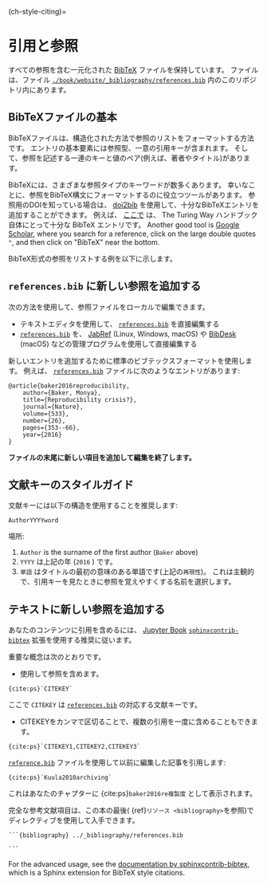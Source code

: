 (ch-style-citing)=
# 引用と参照

すべての参照を含む一元化された [BibTeX](http://www.bibtex.org/) ファイルを保持しています。 ファイルは、ファイル [`./book/website/_bibliography/references.bib`][turingbib] 内のこのリポジトリ内にあります。

## BibTeXファイルの基本

BibTeXファイルは、構造化された方法で参照のリストをフォーマットする方法です。 エントリの基本要素には参照型、一意の引用キーが含まれます。 そして、参照を記述する一連のキーと値のペア(例えば、著者やタイトル)があります。

BibTeXには、さまざまな参照タイプのキーワードが数多くあります。 幸いなことに、参照をBibTeX構文にフォーマットするのに役立つツールがあります。 参照用のDOIを知っている場合は、 [doi2bib](https://doi2bib.org/) を使用して、十分なBibTeXエントリを追加することができます。 例えば、 [ここで](https://doi2bib.org/bib/https://doi.org/10.5281/zenodo.3233853) は、 The Turing Way ハンドブック自体にとって十分な BibTeX エントリです。 Another good tool is [Google Scholar](https://scholar.google.com/), where you search for a reference, click on the large double quotes `"`, and then click on "BibTeX" near the bottom.

BibTeX形式の参照をリストする例を以下に示します。

## `references.bib` に新しい参照を追加する

次の方法を使用して、参照ファイルをローカルで編集できます。

- テキストエディタを使用して、 [`references.bib`][turingbib] を直接編集する
- [`references.bib`][turingbib] を、 [JabRef](http://www.jabref.org/) (Linux, Windows, macOS) や [BibDesk](https://bibdesk.sourceforge.io/) (macOS) などの管理プログラムを使用して直接編集する

新しいエントリを追加するために標準のビブテックスフォーマットを使用します。 例えば、 [`references.bib`][turingbib] ファイルに次のようなエントリがあります:

```
@article{baker2016reproducibility,
    author={Baker, Monya},
    title={Reproducibility crisis?},
    journal={Nature},
    volume={533},
    number={26},
    pages={353--66},
    year={2016}
}
```

**ファイルの末尾に新しい項目を追加して編集を終了します。**

## 文献キーのスタイルガイド

文献キーには以下の構造を使用することを推奨します:

```
AuthorYYYYword
```

場所:

1. `Author` is the surname of the first author (`Baker` above)
2. `YYYY` は上記の年 (`2016` ) です。
3. `単語` はタイトルの最初の意味のある単語です(上記の`再現性`)。 これは主観的で、引用キーを見たときに参照を覚えやすくする名前を選択します。

## テキストに新しい参照を追加する

あなたのコンテンツに引用を含めるには、 [Jupyter Book](https://jupyterbook.org/content/citations.html) [`sphinxcontrib-bibtex`](https://sphinxcontrib-bibtex.readthedocs.io/en/latest/) 拡張を使用する推奨に従います。

重要な概念は次のとおりです。

- 使用して参照を含めます。
```
{cite:ps}`CITEKEY`

```
ここで `CITEKEY` は [`references.bib`][turingbib] の対応する文献キーです。
- CITEKEYをカンマで区切ることで、複数の引用を一度に含めることもできます。
```
{cite:ps}`CITEKEY1,CITEKEY2,CITEKEY3`
```

[`reference.bib`][turingbib] ファイルを使用して以前に編集した記事を引用します:

```
{cite:ps}`Kuula2010archiving`
```

これはあなたのチャプターに {cite:ps}`baker2016re複製度` として表示されます。

完全な参考文献項目は、この本の最後( {ref}`リソース <bibliography>`を参照)でディレクティブを使用して入手できます。

    ```{bibliography} ../_bibliography/references.bib

    ```

For the advanced usage, see the [documentation by sphinxcontrib-bibtex](https://sphinxcontrib-bibtex.readthedocs.io/en/latest/usage.html), which is a Sphinx extension for BibTeX style citations.

[turingbib]: https://github.com/alan-turing-institute/the-turing-way/blob/main/book/website/_bibliography/references.bib

[turingbib]: https://github.com/alan-turing-institute/the-turing-way/blob/main/book/website/_bibliography/references.bib

[turingbib]: https://github.com/alan-turing-institute/the-turing-way/blob/main/book/website/_bibliography/references.bib
